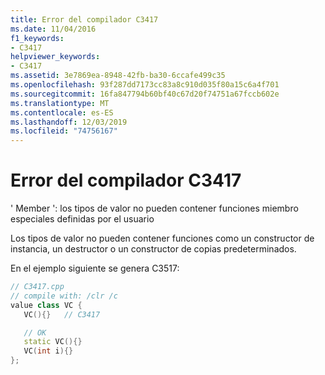 ```yaml
---
title: Error del compilador C3417
ms.date: 11/04/2016
f1_keywords:
- C3417
helpviewer_keywords:
- C3417
ms.assetid: 3e7869ea-8948-42fb-ba30-6ccafe499c35
ms.openlocfilehash: 93f287dd7173cc83a8c910d035f80a15c6a4f701
ms.sourcegitcommit: 16fa847794b60bf40c67d20f74751a67fccb602e
ms.translationtype: MT
ms.contentlocale: es-ES
ms.lasthandoff: 12/03/2019
ms.locfileid: "74756167"
---
```

# <a name="compiler-error-c3417"></a>Error del compilador C3417

' Member ': los tipos de valor no pueden contener funciones miembro especiales definidas por el usuario

Los tipos de valor no pueden contener funciones como un constructor de instancia, un destructor o un constructor de copias predeterminados.

En el ejemplo siguiente se genera C3517:

```cpp
// C3417.cpp
// compile with: /clr /c
value class VC {
   VC(){}   // C3417

   // OK
   static VC(){}
   VC(int i){}
};
```
